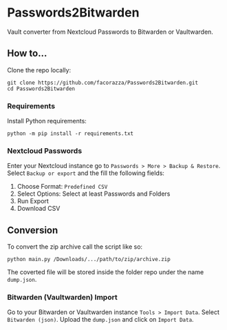 # Passwords2Bitwarden
Vault converter from Nextcloud Passwords to Bitwarden or Vaultwarden.

## How to...
Clone the repo locally:
```
git clone https://github.com/facorazza/Passwords2Bitwarden.git
cd Passwords2Bitwarden
```

### Requirements
Install Python requirements:
```
python -m pip install -r requirements.txt
```

### Nextcloud Passwords
Enter your Nextcloud instance go to `Passwords > More > Backup & Restore`. Select `Backup or export` and the fill the following fields:

1. Choose Format: `Predefined CSV`
2. Select Options: Select at least Passwords and Folders
3. Run Export
4. Download CSV

## Conversion
To convert the zip archive call the script like so:
```
python main.py /Downloads/.../path/to/zip/archive.zip
```

The coverted file will be stored inside the folder repo under the name `dump.json`.

### Bitwarden (Vaultwarden) Import
Go to your Bitwarden or Vaultwarden instance `Tools > Import Data`. Select `Bitwarden (json)`. Upload the `dump.json` and click on `Import Data`.
